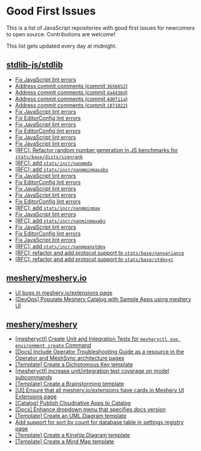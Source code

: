 # Good First Issues

This is a list of JavaScript repositories with good first issues for newcomers to open source. Contributions are welcome!

This list gets updated every day at midnight.

## [stdlib-js/stdlib](https://github.com/stdlib-js/stdlib)

- [Fix JavaScript lint errors](https://github.com/stdlib-js/stdlib/issues/6716)
- [Address commit comments (commit `3656652`)](https://github.com/stdlib-js/stdlib/issues/6712)
- [Address commit comments (commit `da4436d`)](https://github.com/stdlib-js/stdlib/issues/6714)
- [Address commit comments (commit `4d0f11a`)](https://github.com/stdlib-js/stdlib/issues/6715)
- [Address commit comments (commit `1871022`)](https://github.com/stdlib-js/stdlib/issues/6713)
- [Fix JavaScript lint errors](https://github.com/stdlib-js/stdlib/issues/6704)
- [Fix EditorConfig lint errors](https://github.com/stdlib-js/stdlib/issues/6703)
- [Fix JavaScript lint errors](https://github.com/stdlib-js/stdlib/issues/6698)
- [Fix EditorConfig lint errors](https://github.com/stdlib-js/stdlib/issues/6615)
- [Fix JavaScript lint errors](https://github.com/stdlib-js/stdlib/issues/6603)
- [Fix JavaScript lint errors](https://github.com/stdlib-js/stdlib/issues/6577)
- [[RFC]: Refactor random number generation in JS benchmarks for `stats/base/dists/signrank`](https://github.com/stdlib-js/stdlib/issues/4986)
- [[RFC]: add `stats/incr/nanmmda`](https://github.com/stdlib-js/stdlib/issues/5586)
- [[RFC]: add `stats/incr/nanmminmaxabs`](https://github.com/stdlib-js/stdlib/issues/5597)
- [Fix JavaScript lint errors](https://github.com/stdlib-js/stdlib/issues/6433)
- [Fix EditorConfig lint errors](https://github.com/stdlib-js/stdlib/issues/6432)
- [Fix JavaScript lint errors](https://github.com/stdlib-js/stdlib/issues/6355)
- [Fix JavaScript lint errors](https://github.com/stdlib-js/stdlib/issues/6417)
- [Fix EditorConfig lint errors](https://github.com/stdlib-js/stdlib/issues/6416)
- [[RFC]: add `stats/incr/nanmminmax`](https://github.com/stdlib-js/stdlib/issues/5596)
- [Fix JavaScript lint errors](https://github.com/stdlib-js/stdlib/issues/6406)
- [[RFC]: add `stats/incr/nanminmaxabs`](https://github.com/stdlib-js/stdlib/issues/5580)
- [Fix JavaScript lint errors](https://github.com/stdlib-js/stdlib/issues/6383)
- [Fix EditorConfig lint errors](https://github.com/stdlib-js/stdlib/issues/6354)
- [Fix JavaScript lint errors](https://github.com/stdlib-js/stdlib/issues/6214)
- [[RFC]: add `stats/incr/nanmeanstdev`](https://github.com/stdlib-js/stdlib/issues/5574)
- [[RFC]: refactor and add protocol support to `stats/base/nanvariance`](https://github.com/stdlib-js/stdlib/issues/5673)
- [[RFC]: refactor and add protocol support to `stats/base/stdevyc`](https://github.com/stdlib-js/stdlib/issues/5686)

## [meshery/meshery.io](https://github.com/meshery/meshery.io)

- [UI bugs in meshery.io/extensions page](https://github.com/meshery/meshery.io/issues/2084)
- [[DevOps] Populate Meshery Catalog with Sample Apps using meshery UI](https://github.com/meshery/meshery.io/issues/1699)

## [meshery/meshery](https://github.com/meshery/meshery)

- [[mesheryctl] Create Unit and Integration Tests for `mesheryctl exp environment create` Command](https://github.com/meshery/meshery/issues/12138)
- [[Docs] Include Operator Troubleshooting Guide as a resource in the Operator and MeshSync architecture pages](https://github.com/meshery/meshery/issues/11430)
- [[Template] Create a Dichotomous Key template](https://github.com/meshery/meshery/issues/12463)
- [[mesheryctl] increase unit/integration test coverage on model subcommands](https://github.com/meshery/meshery/issues/14042)
- [[Template] Create a Brainstorming template](https://github.com/meshery/meshery/issues/12503)
- [[UI] Ensure that all meshery.io/extensions have cards in Meshery UI Extensions page](https://github.com/meshery/meshery/issues/13623)
- [[Catalog] Publish Cloudnative Apps to Catalog](https://github.com/meshery/meshery/issues/9282)
- [[Docs] Enhance dropdown menu that specifies docs version](https://github.com/meshery/meshery/issues/9227)
- [[Template] Create an UML Diagram template](https://github.com/meshery/meshery/issues/12451)
- [Add support for sort by count for database table in settings registry page](https://github.com/meshery/meshery/issues/13958)
- [[Template] Create a Kinship Diagram template](https://github.com/meshery/meshery/issues/12452)
- [[Template] Create a Mind Map template](https://github.com/meshery/meshery/issues/12455)

